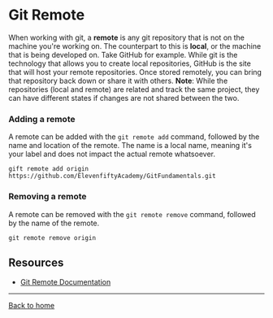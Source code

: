 # Git Remote
When working with git, a **remote** is any git repository that is not on the machine you're working on. The counterpart to this is **local**, or the machine that is being developed on. 
Take GitHub for example. While git is the technology that allows you to create local repositories, GitHub is the site that will host your remote repositories. Once stored remotely, you can bring that repository back down or share it with others. 
**Note**: While the repositories (local and remote) are related and track the same project, they can have different states if changes are not shared between the two. 
### Adding a remote
A remote can be added with the `git remote add` command, followed by the name and location of the remote.
The name is a local name, meaning it's your label and does not impact the actual remote whatsoever. 
```
gift remote add origin https://github.com/ElevenfiftyAcademy/GitFundamentals.git
```
### Removing a remote
A remote can be removed with the `git remote remove` command, followed by the name of the remote. 
``` 
git remote remove origin
```
## Resources
- [Git Remote Documentation](https://git-scm.com/docs/git-remote)
---
[Back to home](../README.md)
